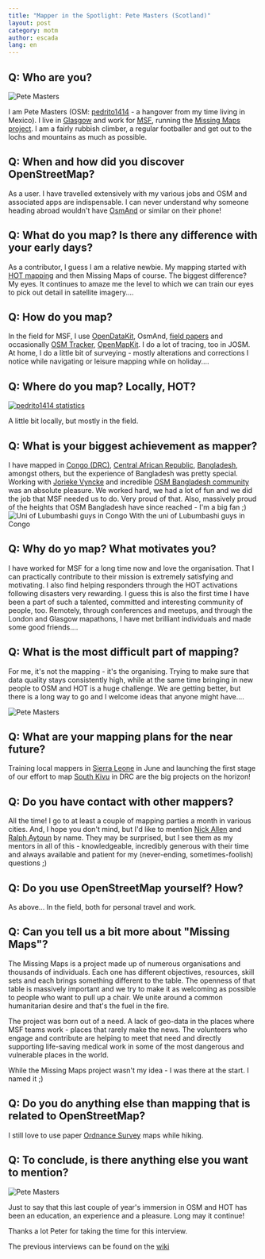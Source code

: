 ```yaml
---
title: "Mapper in the Spotlight: Pete Masters (Scotland)"
layout: post
category: motm
author: escada
lang: en
---
```


<h2>Q: Who are you?</h2>

<p><img src="https://photos.smugmug.com/OSM/Screenshots/Mapper-in-the-Spotlight/Pete-Masters/i-7KFHtqX/0/O/20150410_082105.jpg" alt="Pete Masters"></p>

<p>I am Pete Masters (OSM: <a href="http://www.openstreetmap.org/user/pedrito1414" rel="nofollow">pedrito1414</a> - a hangover from my time living in Mexico). I live in <a href="http://www.openstreetmap.org/relation/1906767" rel="nofollow">Glasgow</a> and work for <a href="http://www.msf.org/" rel="nofollow">MSF</a>, running the <a href="http://www.missingmaps.org/" rel="nofollow">Missing Maps project</a>. I am a fairly rubbish climber, a regular footballer and get out to the lochs and mountains as much as possible.</p>

<h2>Q: When and how did you discover OpenStreetMap?</h2>

<p>As a user. I have travelled extensively with my various jobs and OSM and associated apps are indispensable. I can never understand why someone heading abroad wouldn't have <a href="http://osmand.net/" rel="nofollow">OsmAnd</a> or similar on their phone!</p>

<h2>Q: What do you map? Is there any difference with your early days?</h2>

<p>As a contributor, I guess I am a relative newbie. My mapping started with <a href="https://hotosm.org/" rel="nofollow">HOT mapping</a> and then Missing Maps of course. The biggest difference? My eyes. It continues to amaze me the level to which we can train our eyes to pick out detail in satellite imagery....</p>

<h2>Q: How do you map?</h2>

<p>In the field for MSF, I use <a href="https://opendatakit.org/" rel="nofollow">OpenDataKit</a>, OsmAnd, <a href="http://fieldpapers.org/" rel="nofollow">field papers</a> and occasionally <a href="http://wiki.openstreetmap.org/wiki/OSMTracker_(Android)" rel="nofollow">OSM Tracker</a>, <a href="http://openmapkit.org/" rel="nofollow">OpenMapKit</a>. I do a lot of tracing, too in JOSM. At home, I do a little bit of surveying - mostly alterations and corrections I notice while navigating or leisure mapping while on holiday....</p>

<h2>Q: Where do you map? Locally, HOT?</h2>

<p><a href="http://www.hdyc.neis-one.org/?pedrito1414" rel="nofollow"><img src="https://photos.smugmug.com/OSM/Screenshots/Mapper-in-the-Spotlight/Pete-Masters/i-6MTFDV9/0/XL/pedrito1414-XL.png" alt="pedrito1414 statistics"></a></p>

<p>A little bit locally, but mostly in the field.</p>

<h2>Q: What is your biggest achievement as mapper?</h2>

<p>I have mapped in <a href="http://www.openstreetmap.org/relation/192795#map=5/-4.089/21.672" rel="nofollow">Congo (DRC)</a>, <a href="http://www.openstreetmap.org/relation/192790" rel="nofollow">Central African Republic</a>, <a href="http://www.openstreetmap.org/relation/184640" rel="nofollow">Bangladesh</a>, amongst others, but the experience of Bangladesh was pretty special. Working with <a href="http://www.openstreetmap.org/user/Jorieke%20V" rel="nofollow">Jorieke Vyncke</a> and incredible <a href="https://www.facebook.com/groups/osmbd/" rel="nofollow">OSM Bangladesh community</a> was an absolute pleasure. We worked hard, we had a lot of fun and we did the job that MSF needed us to do. Very proud of that. Also, massively proud of the heights that OSM Bangladesh have since reached - I'm a big fan ;)
<img src="https://photos.smugmug.com/OSM/Screenshots/Mapper-in-the-Spotlight/Pete-Masters/i-7R9V7mV/0/O/24699278496_c34e33de10_o.jpg" alt="Uni of Lubumbashi guys in Congo"> With the uni of Lubumbashi guys in Congo</p>

<h2>Q: Why do yo map? What motivates you?</h2>

<p>I have worked for MSF for a long time now and love the organisation. That I can practically contribute to their mission is extremely satisfying and motivating. I also find helping responders through the HOT activations following disasters very rewarding. I guess this is also the first time I have been a part of such a talented, committed and interesting community of people, too. Remotely, through conferences and meetups, and through the London and Glasgow mapathons, I have met brilliant individuals and made some good friends....</p>

<h2>Q: What is the most difficult part of mapping?</h2>

<p>For me, it's not the mapping - it's the organising. Trying to make sure that data quality stays consistently high, while at the same time bringing in new people to OSM and HOT is a huge challenge. We are getting better, but there is a long way to go and I welcome ideas that anyone might have....</p>

<p><img src="https://photos.smugmug.com/OSM/Screenshots/Mapper-in-the-Spotlight/Pete-Masters/i-dqnHqWq/0/O/20150119_121509.jpg" alt="Pete Masters"></p>

<h2>Q: What are your mapping plans for the near future?</h2>

<p>Training local mappers in <a href="http://www.openstreetmap.org/relation/192777" rel="nofollow">Sierra Leone</a> in June and launching the first stage of our effort to map <a href="http://www.openstreetmap.org/relation/5642699" rel="nofollow">South Kivu</a> in DRC are the big projects on the horizon!</p>

<h2>Q: Do you have contact with other mappers?</h2>

<p>All the time! I go to at least a couple of mapping parties a month in various cities. And, I hope you don't mind, but I'd like to mention <a href="http://wiki.openstreetmap.org/wiki/User:Nick_Allen" rel="nofollow">Nick Allen</a> and <a href="https://twitter.com/ralphaytoun1" rel="nofollow">Ralph Aytoun</a> by name. They may be surprised, but I see them as my mentors in all of this - knowledgeable, incredibly generous with their time and always available and patient for my (never-ending, sometimes-foolish) questions ;)</p>

<h2>Q: Do you use OpenStreetMap yourself? How?</h2>

<p>As above... In the field, both for personal travel and work.</p>

<h2>Q: Can you tell us a bit more about "Missing Maps"?</h2>

<p>The Missing Maps is a project made up of numerous organisations and thousands of individuals. Each one has different objectives, resources, skill sets and each brings something different to the table. The openness of that table is massively important and we try to make it as welcoming as possible to people who want to pull up a chair. We unite around a common humanitarian desire and that's the fuel in the fire.</p>

<p>The project was born out of a need. A lack of geo-data in the places where MSF teams work - places that rarely make the news. The volunteers who engage and contribute are helping to meet that need and directly supporting life-saving medical work in some of the most dangerous and vulnerable places in the world.</p>

<p>While the Missing Maps project wasn't my idea - I was there at the start. I named it ;)</p>

<h2>Q: Do you do anything else than mapping that is related to OpenStreetMap?</h2>

<p>I still love to use paper <a href="https://www.ordnancesurvey.co.uk" rel="nofollow">Ordnance Survey</a> maps while hiking.</p>

<h2>Q: To conclude, is there anything else you want to mention?</h2>

<p><img src="https://photos.smugmug.com/OSM/Screenshots/Mapper-in-the-Spotlight/Pete-Masters/i-ZNx3FKF/0/O/20150408_085901.jpg" alt="Pete Masters"></p>

<p>Just to say that this last couple of year's immersion in OSM and HOT has been an education, an experience and a pleasure. Long may it continue!</p>

<p>Thanks a lot Peter for taking the time for this interview.</p>

<p>The previous interviews can be found on the <a href="http://wiki.openstreetmap.org/wiki/WikiProject_Belgium/Belgian_Mapper_of_the_Month" rel="nofollow">wiki</a></p>

